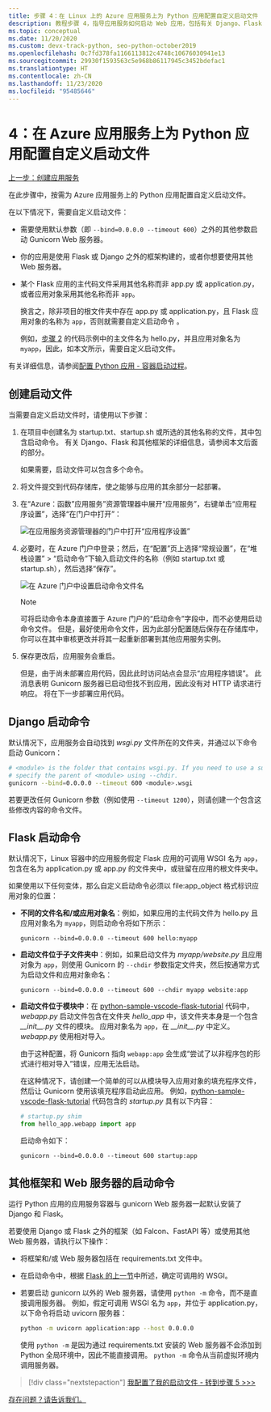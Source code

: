 ```yaml
---
title: 步骤 4：在 Linux 上的 Azure 应用服务上为 Python 应用配置自定义启动文件
description: 教程步骤 4，指导应用服务如何启动 Web 应用，包括有关 Django、Flask 和其他框架的特定说明。
ms.topic: conceptual
ms.date: 11/20/2020
ms.custom: devx-track-python, seo-python-october2019
ms.openlocfilehash: 0c7fd378fa1166113812c4748c10676030941e13
ms.sourcegitcommit: 29930f1593563c5e968b86117945c3452bdefac1
ms.translationtype: HT
ms.contentlocale: zh-CN
ms.lasthandoff: 11/23/2020
ms.locfileid: "95485646"
---
```

# <a name="4-configure-a-custom-startup-file-for-python-apps-on-azure-app-service"></a>4：在 Azure 应用服务上为 Python 应用配置自定义启动文件

[上一步：创建应用服务](tutorial-deploy-app-service-on-linux-03.md)

在此步骤中，按需为 Azure 应用服务上的 Python 应用配置自定义启动文件。

在以下情况下，需要自定义启动文件：

- 需要使用默认参数（即 `--bind=0.0.0.0 --timeout 600`）之外的其他参数启动 Gunicorn Web 服务器。

- 你的应用是使用 Flask 或 Django 之外的框架构建的，或者你想要使用其他 Web 服务器。

- 某个 Flask 应用的主代码文件采用其他名称而非 app.py 或 application.py，或者应用对象采用其他名称而非 `app`。

    换言之，除非项目的根文件夹中存在 app.py 或 application.py，且 Flask 应用对象的名称为 `app`，否则就需要自定义启动命令  。

    例如，[步骤 2](tutorial-deploy-app-service-on-linux-02.md) 的代码示例中的主文件名为 hello.py，并且应用对象名为 `myapp`，因此，如本文所示，需要自定义启动文件。

有关详细信息，请参阅[配置 Python 应用 - 容器启动过程](/azure/app-service/configure-language-python#container-startup-process)。

## <a name="create-a-startup-file"></a>创建启动文件

当需要自定义启动文件时，请使用以下步骤：

1. 在项目中创建名为 startup.txt、startup.sh 或所选的其他名称的文件，其中包含启动命令。 有关 Django、Flask 和其他框架的详细信息，请参阅本文后面的部分。

    如果需要，启动文件可以包含多个命令。

1. 将文件提交到代码存储库，使之能够与应用的其余部分一起部署。

1. 在“Azure：函数”应用服务”资源管理器中展开“应用服务”，右键单击“应用程序设置”，选择“在门户中打开”： 

    ![在应用服务资源管理器的门户中打开“应用程序设置”](media/deploy-azure/open-application-settings-in-portal-for-app-service.png)

1. 必要时，在 Azure 门户中登录；然后，在“配置”页上选择“常规设置”，在“堆栈设置” > “启动命令”下输入启动文件的名称（例如 startup.txt 或 startup.sh），然后选择“保存”。

    ![在 Azure 门户中设置启动命令文件名](media/deploy-azure/enter-startup-file-for-app-service-in-the-azure-portal.png)

    > [!NOTE]
    > 可将启动命令本身直接置于 Azure 门户的“启动命令”字段中，而不必使用启动命令文件。 但是，最好使用命令文件，因为此部分配置随后保存在存储库中，你可以在其中审核更改并将其一起重新部署到其他应用服务实例。

1. 保存更改后，应用服务会重启。

    但是，由于尚未部署应用代码，因此此时访问站点会显示“应用程序错误”。 此消息表明 Gunicorn 服务器已启动但找不到应用，因此没有对 HTTP 请求进行响应。 将在下一步部署应用代码。

## <a name="django-startup-commands"></a>Django 启动命令

默认情况下，应用服务会自动找到 *wsgi.py* 文件所在的文件夹，并通过以下命令启动 Gunicorn：

```sh
# <module> is the folder that contains wsgi.py. If you need to use a subfolder,
# specify the parent of <module> using --chdir.
gunicorn --bind=0.0.0.0 --timeout 600 <module>.wsgi
```

若要更改任何 Gunicorn 参数（例如使用 `--timeout 1200`），则请创建一个包含这些修改内容的命令文件。

## <a name="flask-startup-commands"></a>Flask 启动命令

默认情况下，Linux 容器中的应用服务假定 Flask 应用的可调用 WSGI 名为 `app`，包含在名为 application.py 或 app.py 的文件夹中，或驻留在应用的根文件夹中。

如果使用以下任何变体，那么自定义启动命令必须以 file:app_object 格式标识应用对象的位置：

- **不同的文件名和/或应用对象名**：例如，如果应用的主代码文件为 hello.py 且应用对象名为 `myapp`，则启动命令将如下所示：

    ```text
    gunicorn --bind=0.0.0.0 --timeout 600 hello:myapp
    ```

- **启动文件位于子文件夹中**：例如，如果启动文件为 *myapp/website.py* 且应用对象为 `app`，则使用 Gunicorn 的 `--chdir` 参数指定文件夹，然后按通常方式为启动文件和应用对象命名：

    ```text
    gunicorn --bind=0.0.0.0 --timeout 600 --chdir myapp website:app
    ```

- **启动文件位于模块中**：在 [python-sample-vscode-flask-tutorial](https://github.com/Microsoft/python-sample-vscode-flask-tutorial) 代码中，*webapp.py* 启动文件包含在文件夹 *hello_app* 中，该文件夹本身是一个包含 *\_\_init\_\_.py* 文件的模块。 应用对象名为 `app`，在 *\_\_init\_\_.py* 中定义。*webapp.py* 使用相对导入。

    由于这种配置，将 Gunicorn 指向 `webapp:app` 会生成“尝试了以非程序包的形式进行相对导入”错误，应用无法启动。

    在这种情况下，请创建一个简单的可以从模块导入应用对象的填充程序文件，然后让 Gunicorn 使用该填充程序启动此应用。 例如，[python-sample-vscode-flask-tutorial](https://github.com/Microsoft/python-sample-vscode-flask-tutorial) 代码包含的 *startup.py* 具有以下内容：

    ```python
    # startup.py shim
    from hello_app.webapp import app
    ```

    启动命令如下：

    ```text
    gunicorn --bind=0.0.0.0 --timeout 600 startup:app
    ```


## <a name="startup-commands-for-other-frameworks-and-web-servers"></a>其他框架和 Web 服务器的启动命令

运行 Python 应用的应用服务容器与 gunicorn Web 服务器一起默认安装了 Django 和 Flask。

若要使用 Django 或 Flask 之外的框架（如 Falcon、FastAPI 等）或使用其他 Web 服务器，请执行以下操作：

- 将框架和/或 Web 服务器包括在 requirements.txt 文件中。

- 在启动命令中，根据 [Flask 的上一节](#flask-startup-commands)中所述，确定可调用的 WSGI。

- 若要启动 gunicorn 以外的 Web 服务器，请使用 `python -m` 命令，而不是直接调用服务器。 例如，假定可调用 WSGI 名为 `app`，并位于 application.py，以下命令将启动 uvicorn 服务器：

    ```sh
    python -m uvicorn application:app --host 0.0.0.0
    ```

    使用 `python -m` 是因为通过 requirements.txt 安装的 Web 服务器不会添加到 Python 全局环境中，因此不能直接调用。 `python -m` 命令从当前虚拟环境内调用服务器。

> [!div class="nextstepaction"]
> [我配置了我的启动文件 - 转到步骤 5 >>>](tutorial-deploy-app-service-on-linux-05.md)

[存在问题？请告诉我们。](https://aka.ms/FlaskVSCQuickstartHelp)
